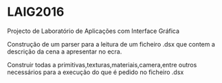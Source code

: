 # LAIG2016


Projecto de Laboratório de Aplicações com Interface Gráfica

Construção de um parser para a leitura de um ficheiro .dsx que contem a descrição da cena a apresentar no ecra.

Construir todas a primitivas,texturas,materiais,camera,entre outros necessários para a execução do que é pedido no ficheiro .dsx